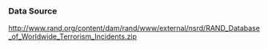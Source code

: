 ### Data Source 
http://www.rand.org/content/dam/rand/www/external/nsrd/RAND_Database_of_Worldwide_Terrorism_Incidents.zip
